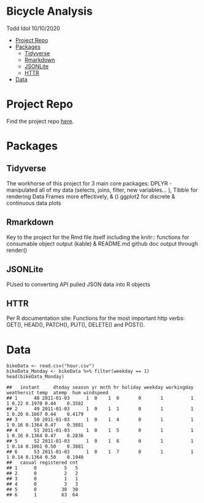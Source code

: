 Bicycle Analysis
================
Todd Idol
10/10/2020

-   [Project Repo](#project-repo)
-   [Packages](#packages)
    -   [Tidyverse](#tidyverse)
    -   [Rmarkdown](#rmarkdown)
    -   [JSONLite](#jsonlite)
    -   [HTTR](#httr)
-   [Data](#data)

Project Repo
============

Find the project repo [here](https://github.com/tkidol/ST558-Project-2).

Packages
========

Tidyverse
---------

The workhorse of this project for 3 main core packages: DPLYR -
manipulated all of my data (selects, joins, filter, new variables… ),
Tibble for rendering Data Frames more effectively, & () ggplot2 for
discrete & continuous data plots

Rmarkdown
---------

Key to the project for the Rmd file itself including the knitr::
functions for consumable object output (kable) & README.md github doc
output through render()

JSONLite
--------

PUsed to converting API pulled JSON data into R objects

HTTR
----

Per R documentation site: Functions for the most important http verbs:
GET(), HEAD(), PATCH(), PUT(), DELETE() and POST().

Data
====

    bikeData <- read.csv("hour.csv")
    bikeData_Monday <- bikeData %>% filter(weekday == 1)
    head(bikeData_Monday)

    ##   instant     dteday season yr mnth hr holiday weekday workingday weathersit temp  atemp  hum windspeed
    ## 1      48 2011-01-03      1  0    1  0       0       1          1          1 0.22 0.1970 0.44    0.3582
    ## 2      49 2011-01-03      1  0    1  1       0       1          1          1 0.20 0.1667 0.44    0.4179
    ## 3      50 2011-01-03      1  0    1  4       0       1          1          1 0.16 0.1364 0.47    0.3881
    ## 4      51 2011-01-03      1  0    1  5       0       1          1          1 0.16 0.1364 0.47    0.2836
    ## 5      52 2011-01-03      1  0    1  6       0       1          1          1 0.14 0.1061 0.50    0.3881
    ## 6      53 2011-01-03      1  0    1  7       0       1          1          1 0.14 0.1364 0.50    0.1940
    ##   casual registered cnt
    ## 1      0          5   5
    ## 2      0          2   2
    ## 3      0          1   1
    ## 4      0          3   3
    ## 5      0         30  30
    ## 6      1         63  64
